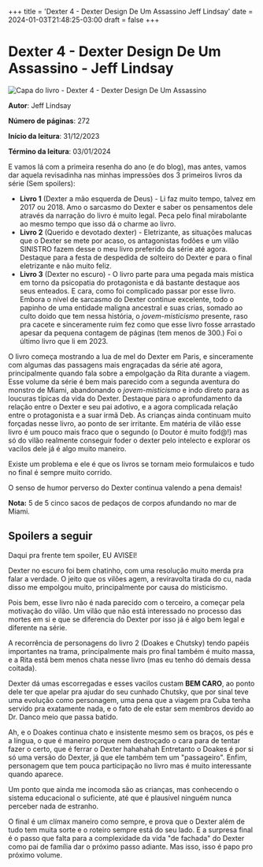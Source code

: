 +++
title = 'Dexter 4 - Dexter Design De Um Assassino Jeff Lindsay'
date = 2024-01-03T21:48:25-03:00
draft = false
+++

# Dexter 4 - Dexter Design De Um Assassino - Jeff Lindsay

![Capa do livro - Dexter 4 - Dexter Design De Um Assassino](https://m.media-amazon.com/images/I/61aQdST6NIL._SL1500_.jpg)

**Autor**: Jeff Lindsay

**Número de páginas**: 272

**Início da leitura**: 31/12/2023

**Término da leitura**: 03/01/2024


E vamos lá com a primeira resenha do ano (e do blog), mas antes, vamos dar aquela revisadinha nas minhas impressões dos 3 primeiros livros da série (Sem spoilers):

- **Livro 1** (Dexter a mão esquerda de Deus) - Li faz muito tempo, talvez em 2017 ou 2018. Amo o sarcasmo do Dexter e saber os pensamentos dele através da narração do livro é muito legal. Peca pelo final mirabolante ao mesmo tempo que isso dá o charme ao livro.
- **Livro 2** (Querido e devotado dexter) - Eletrizante, as situações malucas que o Dexter se mete por acaso, os antagonistas fodões e um vilão SINISTRO fazem desse o meu livro preferido da série até agora. Destaque para a festa de despedida de solteiro do Dexter e para o final eletrizante e não muito feliz.
- **Livro 3** (Dexter no escuro) - O livro parte para uma pegada mais mística em torno da psicopatia do protagonista e dá bastante destaque aos seus enteados.
E cara, como foi complicado passar por esse livro. Embora o nível de sarcasmo do Dexter continue excelente, todo o papinho de uma entidade maligna ancestral e suas crias, somado ao culto doido que tem nessa história, o *jovem-misticismo* presente, raso pra cacete e sinceramente ruim fez como que esse livro fosse arrastado apesar da pequena contagem de páginas (tem menos de 300.) Foi o último livro que li em 2023.

O livro começa mostrando a lua de mel do Dexter em Paris, e sinceramente com algumas das passagens mais engraçadas da série até agora, principalmente quando fala sobre a empolgação da Rita durante a viagem.
Esse volume da série é bem mais parecido com a segunda aventura do monstro de Miami, abandonando o *jovem-misticismo* e indo direto para as loucuras típicas da vida do Dexter.
Destaque para o aprofundamento da relação entre o Dexter e seu pai adotivo, e a agora complicada relação entre o protagonista e a suar irmã Deb.
As crianças ainda continuam muito forçadas nesse livro, ao ponto de ser irritante.
Em matéria de vilão esse livro é um pouco mais fraco que o segundo (o Doutor é muito fod@!) mas só do vilão realmente conseguir foder o dexter pelo intelecto e explorar os vacilos dele já é algo muito maneiro.


Existe um problema e ele é que os livros se tornam meio formulaicos e tudo no final é sempre muito corrido.

O senso de humor perverso do Dexter continua valendo a pena demais!

**Nota:** 5 de 5 cinco sacos de pedaços de corpos afundando no mar de Miami.

## Spoilers a seguir

Daqui pra frente tem spoiler, EU AVISEI!

Dexter no escuro foi bem chatinho, com uma resolução muito merda pra falar a verdade. O jeito que os vilões agem, a reviravolta tirada do cu, nada disso me empolgou muito, principalmente por causa do misticismo.

Pois bem, esse livro não é nada parecido com o terceiro, a começar pela motivação do vilão. Um vilão que não está interessado no processo das mortes em si e que se diferencia do Dexter por isso já é algo bem legal e diferente na série.

A recorrência de personagens do livro 2 (Doakes e Chutsky) tendo papéis importantes na trama, principalmente mais pro final também é muito massa, e a Rita está bem menos chata nesse livro (mas eu tenho dó demais dessa coitada).

Dexter dá umas escorregadas e esses vacilos custam **BEM CARO**, ao ponto dele ter que apelar pra ajudar do seu cunhado Chutsky, que por sinal teve uma evolução como personagem, uma pena que a viagem pra Cuba tenha servido pra exatamente nada, e o fato de ele estar sem membros devido ao Dr. Danco meio que passa batido.

Ah, e o Doakes continua chato e insistente mesmo sem os braços, os pés e a língua, o que é maneiro porque nem destroçado o cara para de tentar fazer o certo, que é ferrar o Dexter hahahahah
Entretanto o Doakes é por si só uma versão do Dexter, já que ele também tem um "passageiro". Enfim, personagem que tem pouca participação no livro mas é muito interessante quando aparece.

Um ponto que ainda me incomoda são as crianças, mas conhecendo o sistema educacional o suficiente, até que é plausível ninguém nunca perceber nada de estranho.

O final é um clímax maneiro como sempre, e prova que o Dexter além de tudo tem muita sorte e o roteiro sempre está do seu lado.
E a surpresa final é o passo que falta para a complexidade da vida "de fachada" do Dexter como pai de família dar o próximo passo adiante.
Mas isso, isso é papo pro próximo volume.